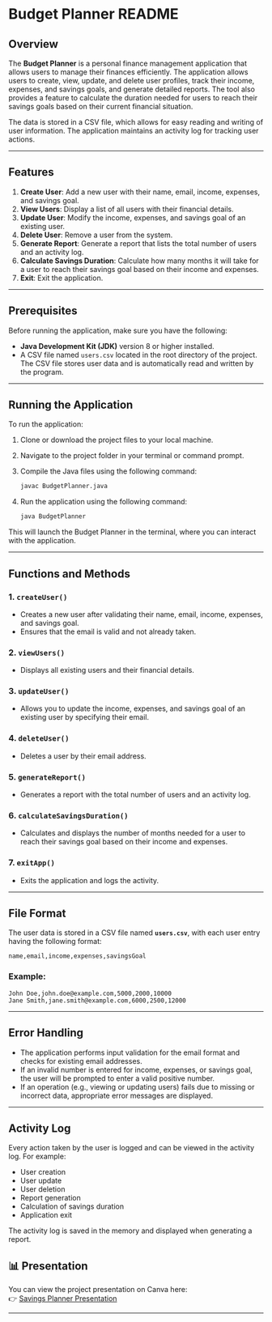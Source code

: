 # Budget Planner README

## Overview

The **Budget Planner** is a personal finance management application that allows users to manage their finances efficiently. The application allows users to create, view, update, and delete user profiles, track their income, expenses, and savings goals, and generate detailed reports. The tool also provides a feature to calculate the duration needed for users to reach their savings goals based on their current financial situation.

The data is stored in a CSV file, which allows for easy reading and writing of user information. The application maintains an activity log for tracking user actions.

---

## Features

1. **Create User**: Add a new user with their name, email, income, expenses, and savings goal.
2. **View Users**: Display a list of all users with their financial details.
3. **Update User**: Modify the income, expenses, and savings goal of an existing user.
4. **Delete User**: Remove a user from the system.
5. **Generate Report**: Generate a report that lists the total number of users and an activity log.
6. **Calculate Savings Duration**: Calculate how many months it will take for a user to reach their savings goal based on their income and expenses.
7. **Exit**: Exit the application.

---

## Prerequisites

Before running the application, make sure you have the following:

- **Java Development Kit (JDK)** version 8 or higher installed.
- A CSV file named `users.csv` located in the root directory of the project. The CSV file stores user data and is automatically read and written by the program.

---

## Running the Application

To run the application:

1. Clone or download the project files to your local machine.
2. Navigate to the project folder in your terminal or command prompt.
3. Compile the Java files using the following command:

   ```bash
   javac BudgetPlanner.java
   ```

4. Run the application using the following command:

   ```bash
   java BudgetPlanner
   ```

This will launch the Budget Planner in the terminal, where you can interact with the application.

---

## Functions and Methods

### 1. `createUser()`
   - Creates a new user after validating their name, email, income, expenses, and savings goal.
   - Ensures that the email is valid and not already taken.

### 2. `viewUsers()`
   - Displays all existing users and their financial details.

### 3. `updateUser()`
   - Allows you to update the income, expenses, and savings goal of an existing user by specifying their email.

### 4. `deleteUser()`
   - Deletes a user by their email address.

### 5. `generateReport()`
   - Generates a report with the total number of users and an activity log.

### 6. `calculateSavingsDuration()`
   - Calculates and displays the number of months needed for a user to reach their savings goal based on their income and expenses.

### 7. `exitApp()`
   - Exits the application and logs the activity.

---

## File Format

The user data is stored in a CSV file named **`users.csv`**, with each user entry having the following format:

```
name,email,income,expenses,savingsGoal
```

### Example:

```
John Doe,john.doe@example.com,5000,2000,10000
Jane Smith,jane.smith@example.com,6000,2500,12000
```

---

## Error Handling

- The application performs input validation for the email format and checks for existing email addresses.
- If an invalid number is entered for income, expenses, or savings goal, the user will be prompted to enter a valid positive number.
- If an operation (e.g., viewing or updating users) fails due to missing or incorrect data, appropriate error messages are displayed.

---

## Activity Log

Every action taken by the user is logged and can be viewed in the activity log. For example:

- User creation
- User update
- User deletion
- Report generation
- Calculation of savings duration
- Application exit

The activity log is saved in the memory and displayed when generating a report.

## 📊 Presentation

You can view the project presentation on Canva here:  
👉 [Savings Planner Presentation](https://www.canva.com/design/DAGko4cSADI/MrWvkOnhBOdMHENFk4wjEg/edit?utm_content=DAGko4cSADI&utm_campaign=designshare&utm_medium=link2&utm_source=sharebutton)


---
